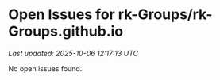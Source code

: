 # Open Issues for rk-Groups/rk-Groups.github.io

*Last updated: 2025-10-06 12:17:13 UTC*

No open issues found.
